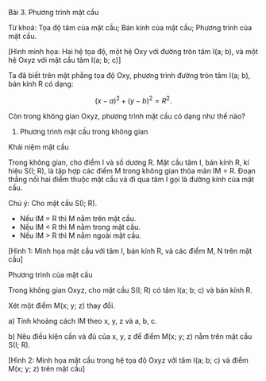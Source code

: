 Bài 3. Phương trình mặt cầu

Từ khoá: Tọa độ tâm của mặt cầu; Bán kính của mặt cầu; Phương trình của mặt cầu.

[Hình minh họa: Hai hệ tọa độ, một hệ Oxy với đường tròn tâm I(a; b), và một hệ Oxyz với mặt cầu tâm I(a; b; c)]

Ta đã biết trên mặt phẳng tọa độ Oxy, phương trình đường tròn tâm I(a; b), bán kính R có dạng:

$$(x - a)^2 + (y - b)^2 = R^2.$$

Còn trong không gian Oxyz, phương trình mặt cầu có dạng như thế nào?

1. Phương trình mặt cầu trong không gian

Khái niệm mặt cầu

Trong không gian, cho điểm I và số dương R. Mặt cầu tâm I, bán kính R, kí hiệu S(I; R), là tập hợp các điểm M trong không gian thỏa mãn IM = R. Đoạn thẳng nối hai điểm thuộc mặt cầu và đi qua tâm I gọi là đường kính của mặt cầu.

Chú ý: Cho mặt cầu S(I; R).
- Nếu IM = R thì M nằm trên mặt cầu.
- Nếu IM < R thì M nằm trong mặt cầu.
- Nếu IM > R thì M nằm ngoài mặt cầu.

[Hình 1: Minh họa mặt cầu với tâm I, bán kính R, và các điểm M, N trên mặt cầu]

Phương trình của mặt cầu

Trong không gian Oxyz, cho mặt cầu S(I; R) có tâm I(a; b; c) và bán kính R.

Xét một điểm M(x; y; z) thay đổi.

a) Tính khoảng cách IM theo x, y, z và a, b, c.

b) Nêu điều kiện cần và đủ của x, y, z để điểm M(x; y; z) nằm trên mặt cầu S(I; R).

[Hình 2: Minh họa mặt cầu trong hệ tọa độ Oxyz với tâm I(a; b; c) và điểm M(x; y; z) trên mặt cầu]